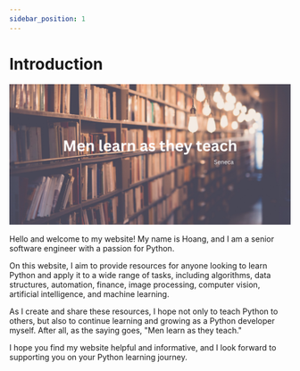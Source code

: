 ```yaml
---
sidebar_position: 1
---
```


# Introduction
![seneca_quote](/img/seneca_menlearn.png)


Hello and welcome to my website! My name is Hoang, and I am a senior software engineer with a passion for Python.

On this website, I aim to provide resources for anyone looking to learn Python and apply it to a wide range of tasks, including algorithms, data structures, automation, finance, image processing, computer vision, artificial intelligence, and machine learning.

As I create and share these resources, I hope not only to teach Python to others, but also to continue learning and growing as a Python developer myself. After all, as the saying goes, "Men learn as they teach."

I hope you find my website helpful and informative, and I look forward to supporting you on your Python learning journey.
